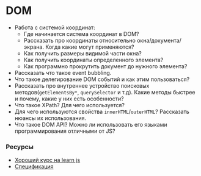 # DOM

* Работа с системой координат:
  * Где начинается система координат в DOM?
  * Рассказать про координаты относительно окна/документа/экрана. Когда какие могут применяются?
  * Как получить размеры видимой части окна?
  * Как получить координаты определенного элемента?
  * Как программно прокрутить документ до нужного элемента?
* Рассказать что такое event bubbling.
* Что такое делегирование DOM событий и как этим пользоваться?
* Рассказать про внутреннее устройство поисковых методов(`getElementsBy*`, `querySelector` и т.д). Какие методы быстрее и почему, какие у них есть особенности?
* Что такое XPath? Для чего используется?
* Для чего используются свойства `innerHTML`/`outerHTML`? Рассказать нюансы их использования.
* Что такое DOM API? Можно ли использовать его языками программирования отличными от JS?

### Ресурсы
* [Хороший курс на learn js](https://learn.javascript.ru/document)
* [Спецификация](https://www.w3.org/TR/REC-DOM-Level-1/expanded-toc.html)